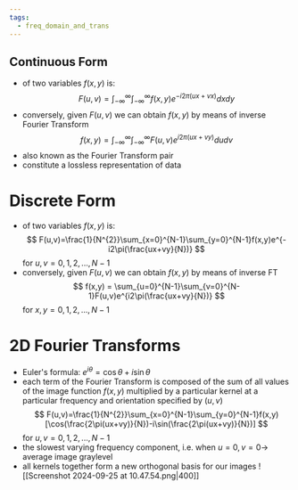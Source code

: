 ```yaml
---
tags:
  - freq_domain_and_trans
---
```

## Continuous Form
- of two variables $f(x,y)$ is:
$$
F(u,v)=\int_{-\infty}^{\infty}\int_{-\infty}^{\infty}f(x,y)e^{-i2\pi(ux+vx)}dxdy
$$
- conversely, given $F(u,v)$ we can obtain $f(x,y)$ by means of inverse Fourier Transform
$$
f(x,y)=\int_{-\infty}^{\infty}\int_{-\infty}^{\infty}F(u,v)e^{i2\pi(ux+vy)}dudv
$$
- also known as the Fourier Transform pair
- constitute a lossless representation of data
# Discrete Form
- of two variables $f(x,y)$ is:
$$
F(u,v)=\frac{1}{N^{2}}\sum_{x=0}^{N-1}\sum_{y=0}^{N-1}f(x,y)e^{-i2\pi(\frac{ux+vy}{N})}
$$
for $u,v = 0,1,2,...,N-1$
- conversely, given $F(u,v)$ we can obtain $f(x,y)$ by means of inverse FT
$$
f(x,y) = \sum_{u=0}^{N-1}\sum_{v=0}^{N-1}F(u,v)e^{i2\pi(\frac{ux+vy}{N})}
$$
for $x,y = 0,1,2,...,N-1$
# 2D Fourier Transforms
- Euler's formula: $e^{i\theta}= \cos \theta + i \sin \theta$
- each term of the Fourier Transform is composed of the sum of all values of the image function $f(x,y)$ multiplied by a particular kernel at a particular frequency and orientation specified by $(u,v)$
$$
F(u,v)=\frac{1}{N^{2}}\sum_{x=0}^{N-1}\sum_{y=0}^{N-1}f(x,y)[\cos(\frac{2\pi(ux+vy)}{N})-i\sin(\frac{2\pi(ux+vy)}{N})]
$$
for $u,v=0,1,2,...,N-1$
- the slowest varying frequency component, i.e. when $u=0,v=0\to$ average image graylevel 
- all kernels together form a new orthogonal basis for our images
![[Screenshot 2024-09-25 at 10.47.54.png|400]]